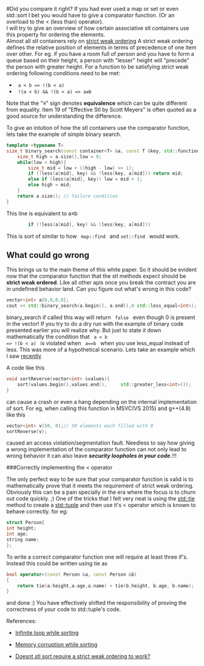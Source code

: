 #Did you compare it right?
If you had ever used a map or set or even std::sort I bet you would have to give a comparator function. (Or an overload to the < (less than) operator).</br>
I will try to give an overview of how certain associative stl containers use this property for ordering the elements. </br>
Almost all stl containers rely on [strict weak ordering](https://www.sgi.com/tech/stl/StrictWeakOrdering.html "strict weak ordering")
A strict weak ordering defines the relative position of elements in terms of precedence of one item over other. For eg. if you have a room full of person and you have to form a queue based on their height, a person with "lesser" height will "precede" the person with greater height. For a function to be satisfying strict weak ordering following conditions need to be met:

-  <code> a < b => !(b < a) </code>
-  <code> !(a < b) && !(b < a) => a≡b  </code>

Note that the "≡" sign denotes **equivalence** which can be quite different from equality. Item 19 of "Effective Stl by Scott Meyers"
is often quoted as a good source for understanding the difference.

To give an intution of how the stl containers use the comparator function, lets take the example of simple binary search.

```cpp
template <typename T>
size_t binary_search(const container<T> &a, const T &key, std::function<bool(const T &, const T&)> less){
    size_t high = a.size(),low = 0;
    while(low < high){
        size_t mid = low + ((high - low) >> 1);
        if (!less(a[mid], key) && !less(key, a[mid])) return mid;
        else if (less(a[mid], key)) low = mid + 1;
        else high = mid;
    }
    return a.size(); // failure condition 
}

```

This line is equivalent to a≡b 

```cpp
        if (!less(a[mid], key) && !less(key, a[mid]))
```

This is sort of similar to how <code> map::find </code> and <code>set::find </code> would work.

## What could go wrong  #
This brings us to the main theme of this white paper. So it should be evident now that the comparator function that the stl methods expect should be **strict weak ordered**. Like all other apis once you break the contract you are in  undefined behavior land.  Can you figure out what's wrong in this code?

```cpp
vector<int> a{0,0,0,0};
cout << std::binary_search(a.begin(), a.end(),0 std::less_equal<int>);
```

 binary_search if called this way will return <code> false </code> even though 0 is present in the vector! If you try to do a dry run with the example of binary code presented earlier you will realize why. 
But just to state it down mathematically the condition that 
<code>
a < b => !(b < a)
</code> 
is violated when <code> a==b </code> when you use less_equal instead of less. 
This was more of a hypothetical scenario.  Lets take an example which I saw [recently](http://stackoverflow.com/questions/33470268/error-mallocmemory-corruption-in-comparison-function-for-sort/33470493#33470493)

A code like this 

```cpp
void sortReverse(vector<int> &values){
    sort(values.begin(),values.end(),     std::greater_less<int>());
}
``` 

can cause a crash or even a hang depending on the internal implementation of sort. For eg, when calling this function in MSVC(VS 2015) and g++(4.8) like this
```cpp
vector<int> v(50, 0);// 50 elements each filled with 0
sortReverse(v);
```
caused an access violation/segmentation fault.
Needless to say how giving a wrong implementation of the comparator function can not only lead to wrong behavior it can also leave ***security loopholes in your code.***!!!

###Correctly implementing the < operator

The only perfect way to be sure that your comparator function is valid is to mathematically prove that it meets the requirement of strict weak ordering. Obviously this can be a pain specially in the era where the focus is to churn out code quickly. ;)
One of the tricks that I felt very neat is using the [std::tie](http://en.cppreference.com/w/cpp/utility/tuple/tie) method to create a [std::tuple](http://en.cppreference.com/w/cpp/utility/tuple/) and then use it's < operator which is known to behave correctly. 
for eg:

```cpp
struct Person{
int height;
int age;
string name;
};
```

To write a correct comparator function one will require at least three if's. 
Instead this could be written using tie as 
```cpp
bool operator<(const Person &a, const Person &b)
{
    return tie(a.height,a.age,a.name) < tie(b.height, b.age, b.name);
}
```
and done :)
You have effectively shifted the responsibility of proving the correctness of your code to std::tuple's code.

References:
- [Infinite loop while sorting](http://stackoverflow.com/questions/6218591/c-stdvector-stdsort-infinite-loop) </br>

- [Memory corruption while sorting](http://stackoverflow.com/questions/33470268/error-mallocmemory-corruption-in-comparison-function-for-sort/33470493#33470493) </br>

- [Doesnt stl sort require a strict weak ordering to work?](http://stackoverflow.com/questions/16824667/doesnt-stl-sort-require-a-strict-weak-ordering-to-work) </br>
